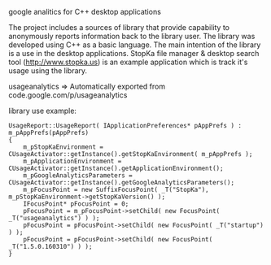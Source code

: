 google analitics for C++ desktop applications

The project includes a sources of library that provide capability to anonymously reports information back to the library user. The library was developed using C++ as a basic language. The main intention of the library is a use in the desktop applications. StopKa file manager & desktop search tool (http://www.stopka.us) is an example application which is track it's usage using the library.

usageanalytics => Automatically exported from code.google.com/p/usageanalytics

library use example:
```
UsageReport::UsageReport( IApplicationPreferences* pAppPrefs ) : m_pAppPrefs(pAppPrefs)
{
	m_pStopKaEnvironment = CUsageActivator::getInstance().getStopKaEnvironment( m_pAppPrefs );
	m_pApplicationEnvironment = CUsageActivator::getInstance().getApplicationEnvironment();
	m_pGoogleAnalyticsParameters = CUsageActivator::getInstance().getGoogleAnalyticsParameters();
	m_pFocusPoint = new SuffixFocusPoint( _T("StopKa"), m_pStopKaEnvironment->getStopKaVersion() );
	IFocusPoint* pFocusPoint = 0;
	pFocusPoint = m_pFocusPoint->setChild( new FocusPoint( _T("usageanalytics") ) );
	pFocusPoint = pFocusPoint->setChild( new FocusPoint( _T("startup") ) );
	pFocusPoint = pFocusPoint->setChild( new FocusPoint( _T("1.5.0.160310") ) );
}
```
